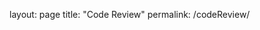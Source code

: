 layout: page
title: "Code Review"
permalink: /codeReview/



<p align="center>
<iframe width="560" height="315" src="https://www.youtube.com/embed/WMBmPbCL74k" title="YouTube video player" frameborder="0" allow="accelerometer; autoplay; clipboard-write; encrypted-media; gyroscope; picture-in-picture" allowfullscreen></iframe>
</p>
